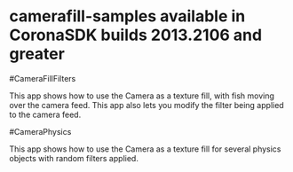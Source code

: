 camerafill-samples available in CoronaSDK builds 2013.2106 and greater
==================

#CameraFillFilters 

This app shows how to use the Camera as a texture fill, with fish moving over the camera feed. This app also lets you modify the filter being applied to the camera feed.

#CameraPhysics

This app shows how to use the Camera as a texture fill for several physics objects with random filters applied.
